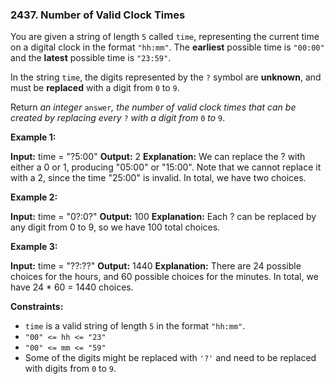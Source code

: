 ### 2437\. Number of Valid Clock Times

You are given a string of length `5` called `time`, representing the current time on a digital clock in the format `"hh:mm"`. The **earliest** possible time is `"00:00"` and the **latest** possible time is `"23:59"`.

In the string `time`, the digits represented by the `?` symbol are **unknown**, and must be **replaced** with a digit from `0` to `9`.

Return _an integer_ `answer`_, the number of valid clock times that can be created by replacing every_ `?` _with a digit from_ `0` _to_ `9`.

**Example 1:**

**Input:** time = "?5:00"
**Output:** 2
**Explanation:** We can replace the ? with either a 0 or 1, producing "05:00" or "15:00". Note that we cannot replace it with a 2, since the time "25:00" is invalid. In total, we have two choices.

**Example 2:**

**Input:** time = "0?:0?"
**Output:** 100
**Explanation:** Each ? can be replaced by any digit from 0 to 9, so we have 100 total choices.

**Example 3:**

**Input:** time = "??:??"
**Output:** 1440
**Explanation:** There are 24 possible choices for the hours, and 60 possible choices for the minutes. In total, we have 24 \* 60 = 1440 choices.

**Constraints:**

*   `time` is a valid string of length `5` in the format `"hh:mm"`.
*   `"00" <= hh <= "23"`
*   `"00" <= mm <= "59"`
*   Some of the digits might be replaced with `'?'` and need to be replaced with digits from `0` to `9`.
